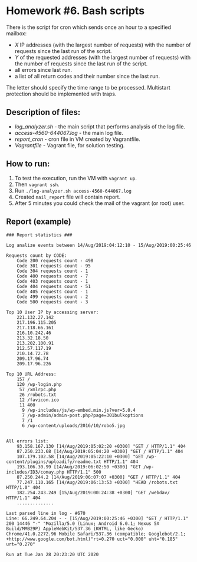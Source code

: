 # Homework #6. Bash scripts

There is the script for cron which sends once an hour to a specified mailbox:
* _X_ IP addresses (with the largest number of requests) with the number of requests since the last run of the script.
* _Y_ of the requested addresses (with the largest number of requests) with the number of requests since the last run of the script.
* all errors since last run.
* a list of all return codes and their number since the last run.

The letter should specify the time range to be processed.
Multistart protection should be implemented with traps.

## Description of files:
* _log_analyzer.sh_ - the main script that performs analysis of the log file.
* _access-4560-644067.log_ - the main log file.
* _report_cron_ - cron file in VM created by Vagrantfile.
* _Vagrantfile_ - Vagrant file, for solution testing.


## How to run:
1. To test the execution, run the VM with `vagrant up`.  
2. Then `vagrant ssh`.  
3. Run `./log-analyzer.sh access-4560-644067.log`  
4. Created `mail_report` file will contain report.  
5. After 5 minutes you could check the mail of the vagrant (or root) user.


## Report (example)
```
### Report statistics ###

Log analize events between 14/Aug/2019:04:12:10 - 15/Aug/2019:00:25:46

Requests count by CODE:
    Code 200 requests count - 498
    Code 301 requests count - 95
    Code 304 requests count - 1
    Code 400 requests count - 7
    Code 403 requests count - 1
    Code 404 requests count - 51
    Code 405 requests count - 1
    Code 499 requests count - 2
    Code 500 requests count - 3

Top 10 User IP by accessing server:
    221.132.27.142
    217.196.115.205
    217.118.66.161
    216.10.242.46
    213.32.18.50
    213.202.100.91
    212.57.117.19
    210.14.72.78
    209.17.96.74
    209.17.96.226

Top 10 URL Address:
    157 /
    120 /wp-login.php
     57 /xmlrpc.php
     26 /robots.txt
     12 /favicon.ico
     11 400
      9 /wp-includes/js/wp-embed.min.js?ver=5.0.4
      7 /wp-admin/admin-post.php?page=301bulkoptions
      7 /1
      6 /wp-content/uploads/2016/10/robo5.jpg


All errors list:
    93.158.167.130 [14/Aug/2019:05:02:20 +0300] "GET / HTTP/1.1" 404
    87.250.233.68 [14/Aug/2019:05:04:20 +0300] "GET / HTTP/1.1" 404
    107.179.102.58 [14/Aug/2019:05:22:10 +0300] "GET /wp-content/plugins/uploadify/readme.txt HTTP/1.1" 404
    193.106.30.99 [14/Aug/2019:06:02:50 +0300] "GET /wp-includes/ID3/comay.php HTTP/1.1" 500
    87.250.244.2 [14/Aug/2019:06:07:07 +0300] "GET / HTTP/1.1" 404
    77.247.110.165 [14/Aug/2019:06:13:53 +0300] "HEAD /robots.txt HTTP/1.0" 404
    182.254.243.249 [15/Aug/2019:00:24:38 +0300] "GET /webdav/ HTTP/1.1" 404
    ..............

Last parsed line in log - #670
Line: 66.249.64.204 - - [15/Aug/2019:00:25:46 +0300] "GET / HTTP/1.1" 200 14446 "-" "Mozilla/5.0 (Linux; Android 6.0.1; Nexus 5X Build/MMB29P) AppleWebKit/537.36 (KHTML, like Gecko) Chrome/41.0.2272.96 Mobile Safari/537.36 (compatible; Googlebot/2.1; +http://www.google.com/bot.html)"rt=0.270 uct="0.000" uht="0.185" urt="0.270"

Run at Tue Jan 28 20:23:20 UTC 2020
```

